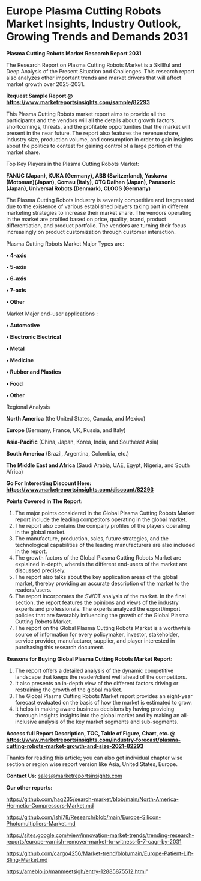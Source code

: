 # Europe Plasma Cutting Robots Market Insights, Industry Outlook, Growing Trends and Demands 2031

<strong>Plasma Cutting Robots Market Research Report 2031</strong>

The Research Report on Plasma Cutting Robots Market is a Skillful and Deep Analysis of the Present Situation and Challenges. This research report also analyzes other important trends and market drivers that will affect market growth over 2025-2031.

<strong>Request Sample Report @ <a href=https://www.marketreportsinsights.com/sample/82293>https://www.marketreportsinsights.com/sample/82293</a></strong>

This Plasma Cutting Robots market report aims to provide all the participants and the vendors will all the details about growth factors, shortcomings, threats, and the profitable opportunities that the market will present in the near future. The report also features the revenue share, industry size, production volume, and consumption in order to gain insights about the politics to contest for gaining control of a large portion of the market share.

Top Key Players in the Plasma Cutting Robots Market:

<strong>FANUC (Japan), KUKA (Germany), ABB (Switzerland), Yaskawa (Motoman)(Japan), Comau (Italy), OTC Daihen (Japan), Panasonic (Japan), Universal Robots (Denmark), CLOOS (Germany)</strong>

The Plasma Cutting Robots Industry is severely competitive and fragmented due to the existence of various established players taking part in different marketing strategies to increase their market share. The vendors operating in the market are profiled based on price, quality, brand, product differentiation, and product portfolio. The vendors are turning their focus increasingly on product customization through customer interaction.

Plasma Cutting Robots Market Major Types are:

<strong>• 4-axis

• 5-axis

• 6-axis

• 7-axis

• Other</strong>

Market Major end-user applications :

<strong>• Automotive

• Electronic Electrical

• Metal

• Medicine

• Rubber and Plastics

• Food

• Other</strong>

Regional Analysis

</u><strong><b>North America</b></strong> (the United States, Canada, and Mexico)

<strong><b>Europe </b></strong>(Germany, France, UK, Russia, and Italy)

<strong><b>Asia-Pacific</b></strong> (China, Japan, Korea, India, and Southeast Asia)

<strong><b>South America</b></strong> (Brazil, Argentina, Colombia, etc.)

<strong><b>The Middle East and Africa</b></strong> (Saudi Arabia, UAE, Egypt, Nigeria, and South Africa)

<strong>Go For Interesting Discount Here: <a href=https://www.marketreportsinsights.com/discount/82293>https://www.marketreportsinsights.com/discount/82293</a></strong>

<strong>Points Covered in The Report:</strong>
<ol>
  <li>The major points considered in the Global Plasma Cutting Robots Market report include the leading competitors operating in the global market.</li>
  <li>The report also contains the company profiles of the players operating in the global market.</li>
  <li>The manufacture, production, sales, future strategies, and the technological capabilities of the leading manufacturers are also included in the report.</li>
  <li>The growth factors of the Global Plasma Cutting Robots Market are explained in-depth, wherein the different end-users of the market are discussed precisely.</li>
  <li>The report also talks about the key application areas of the global market, thereby providing an accurate description of the market to the readers/users.</li>
  <li>The report incorporates the SWOT analysis of the market. In the final section, the report features the opinions and views of the industry experts and professionals. The experts analyzed the export/import policies that are favorably influencing the growth of the Global Plasma Cutting Robots Market.</li>
  <li>The report on the Global Plasma Cutting Robots Market is a worthwhile source of information for every policymaker, investor, stakeholder, service provider, manufacturer, supplier, and player interested in purchasing this research document.</li>
</ol>
<strong>Reasons for Buying Global Plasma Cutting Robots Market Report:</strong>

<ol>
  <li>The report offers a detailed analysis of the dynamic competitive landscape that keeps the reader/client well ahead of the competitors.</li>
  <li>It also presents an in-depth view of the different factors driving or restraining the growth of the global market.</li>
  <li>The Global Plasma Cutting Robots Market report provides an eight-year forecast evaluated on the basis of how the market is estimated to grow.</li>
  <li>It helps in making aware business decisions by having providing thorough insights insights into the global market and by making an all-inclusive analysis of the key market segments and sub-segments.</li>
</ol>
<strong>Access full Report Description, TOC, Table of Figure, Chart, etc. @ <a href=https://www.marketreportsinsights.com/industry-forecast/plasma-cutting-robots-market-growth-and-size-2021-82293>https://www.marketreportsinsights.com/industry-forecast/plasma-cutting-robots-market-growth-and-size-2021-82293</a></strong>


Thanks for reading this article; you can also get individual chapter wise section or region wise report version like Asia, United States, Europe.

<strong>Contact Us:</strong>
sales@marketreportsinsights.com

<strong>Our other reports:</strong>

<a href=https://github.com/haq235/search-market/blob/main/North-America-Hermetic-Compressors-Market.md>https://github.com/haq235/search-market/blob/main/North-America-Hermetic-Compressors-Market.md</a>

<a href=https://github.com/Ishi78/Research/blob/main/Europe-Silicon-Photomultipliers-Market.md>https://github.com/Ishi78/Research/blob/main/Europe-Silicon-Photomultipliers-Market.md</a>

<a href=https://sites.google.com/view/innovation-market-trends/trending-research-reports/europe-varnish-remover-market-to-witness-5-7-cagr-by-2031>https://sites.google.com/view/innovation-market-trends/trending-research-reports/europe-varnish-remover-market-to-witness-5-7-cagr-by-2031</a>

<a href=https://github.com/cargo4256/Market-trend/blob/main/Europe-Patient-Lift-Sling-Market.md>https://github.com/cargo4256/Market-trend/blob/main/Europe-Patient-Lift-Sling-Market.md</a>

<a href=https://ameblo.jp/manmeetsigh/entry-12885875512.html>https://ameblo.jp/manmeetsigh/entry-12885875512.html</a>"
